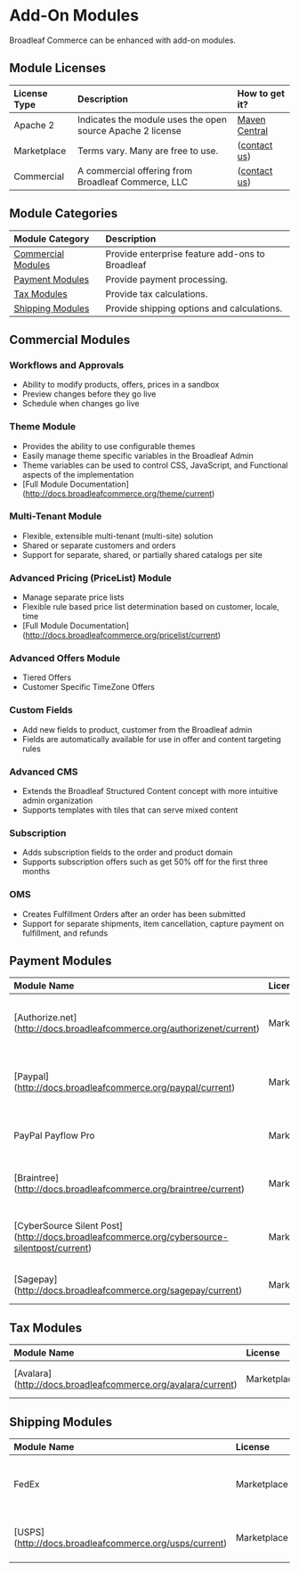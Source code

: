# Add-On Modules

Broadleaf Commerce can be enhanced with add-on modules.    

## Module Licenses
| License Type | Description | How to get it? |
| :----------- | :---------- | :------------ |
| Apache 2 | Indicates the module uses the open source Apache 2 license | [Maven Central](http://search.maven.org/) |
| Marketplace | Terms vary.  Many are free to use. | ([contact us](http://www.broadleafcommerce.com/contact))|
| Commercial | A commercial offering from Broadleaf Commerce, LLC | ([contact us](http://www.broadleafcommerce.com/contact))|

## Module Categories

| Module Category | Description |
| :----------- | :---------- |
| [Commercial Modules](#commercial-modules) | Provide enterprise feature add-ons to Broadleaf |
| [Payment Modules](#payment-modules) | Provide payment processing. |
| [Tax Modules](#tax-modules) | Provide tax calculations. |
| [Shipping Modules](#shipping-modules) | Provide shipping options and calculations. |

## Commercial Modules 
### Workflows and Approvals
* Ability to modify products, offers, prices in a sandbox
* Preview changes before they go live
* Schedule when changes go live

### Theme Module
* Provides the ability to use configurable themes 
* Easily manage theme specific variables in the Broadleaf Admin
* Theme variables can be used to control CSS, JavaScript, and Functional aspects of the implementation
* [Full Module Documentation] (http://docs.broadleafcommerce.org/theme/current)

### Multi-Tenant Module
* Flexible, extensible multi-tenant (multi-site) solution
* Shared or separate customers and orders
* Support for separate, shared, or partially shared catalogs per site

### Advanced Pricing (PriceList) Module 
* Manage separate price lists
* Flexible rule based price list determination based on customer, locale, time
* [Full Module Documentation] (http://docs.broadleafcommerce.org/pricelist/current)

### Advanced Offers Module
* Tiered Offers
* Customer Specific TimeZone Offers

### Custom Fields
* Add new fields to product, customer from the Broadleaf admin
* Fields are automatically available for use in offer and content targeting rules

### Advanced CMS
* Extends the Broadleaf Structured Content concept with more intuitive admin organization
* Supports templates with tiles that can serve mixed content

### Subscription
* Adds subscription fields to the order and product domain
* Supports subscription offers such as get 50% off for the first three months

### OMS
* Creates Fulfillment Orders after an order has been submitted
* Support for separate shipments, item cancellation, capture payment on fulfillment, and refunds


## Payment Modules

| Module Name | License | Description |
| :---------- | :------ | :---------- |
| [Authorize.net] (http://docs.broadleafcommerce.org/authorizenet/current) | Marketplace | Payments through CyberSource's [Authorize.net](http://www.authorize.net) gateway |
| [Paypal] (http://docs.broadleafcommerce.org/paypal/current)  | Marketplace | Payments through PayPal's [express checkout](https://www.paypal.com/webapps/mpp/express-checkout) |
| PayPal Payflow Pro | Marketplace | Payments through PayPal's [Payflow Pro](https://www.paypal.com/us/webapps/mpp/referral/paypal-payflow-pro) |
| [Braintree] (http://docs.broadleafcommerce.org/braintree/current) | Marketplace | Payments through [Braintree Payments](https://www.braintreepayments.com/) |
| [CyberSource Silent Post] (http://docs.broadleafcommerce.org/cybersource-silentpost/current) | Marketplace | Payments through CyberSource's [silent order post](http://www.cybersource.com/developers/develop/integration_methods/legacy_integrations/#scmp) |
| [Sagepay] (http://docs.broadleafcommerce.org/sagepay/current)  | Marketplace | Payments through [Sagepay](http://www.sagepay.co.uk/) |

## Tax Modules

| Module Name | License | Description |
| :---------- | :------ | :---------- |
| [Avalara] (http://docs.broadleafcommerce.org/avalara/current)  | Marketplace | Sales tax through [Avalara] (http://www.avalara.com/) |

## Shipping Modules

| Module Name | License | Description |
| :---------- | :------ | :---------- |
| FedEx | Marketplace | Shipping quotes from [FedEx web services](http://www.fedex.com/us/developer/product/basics.html) |
| [USPS] (http://docs.broadleafcommerce.org/usps/current)  | Marketplace | Shipping quotes from [USPS web tools](https://www.usps.com/business/web-tools-apis/welcome.htm) |
